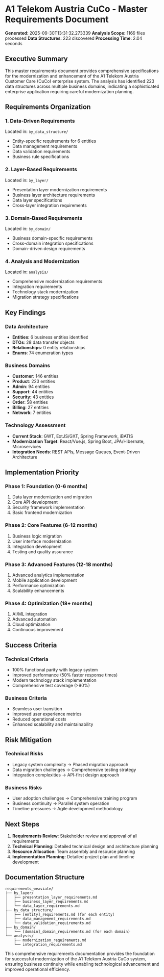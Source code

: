 # A1 Telekom Austria CuCo - Master Requirements Document

**Generated**: 2025-09-30T13:31:32.273339
**Analysis Scope**: 1169 files processed
**Data Structures**: 223 discovered
**Processing Time**: 2.04 seconds

## Executive Summary

This master requirements document provides comprehensive specifications for the modernization and enhancement of the A1 Telekom Austria Customer Care (CuCo) enterprise system. The analysis has identified 223 data structures across multiple business domains, indicating a sophisticated enterprise application requiring careful modernization planning.

## Requirements Organization

### 1. Data-Driven Requirements
Located in: `by_data_structure/`
- Entity-specific requirements for 6 entities
- Data management requirements
- Data validation requirements
- Business rule specifications

### 2. Layer-Based Requirements
Located in: `by_layer/`
- Presentation layer modernization requirements
- Business layer architecture requirements  
- Data layer specifications
- Cross-layer integration requirements

### 3. Domain-Based Requirements
Located in: `by_domain/`
- Business domain-specific requirements
- Cross-domain integration specifications
- Domain-driven design requirements

### 4. Analysis and Modernization
Located in: `analysis/`
- Comprehensive modernization requirements
- Integration requirements
- Technology stack modernization
- Migration strategy specifications

## Key Findings

### Data Architecture
- **Entities**: 6 business entities identified
- **DTOs**: 28 data transfer objects
- **Relationships**: 0 entity relationships
- **Enums**: 74 enumeration types

### Business Domains
- **Customer**: 146 entities
- **Product**: 223 entities
- **Admin**: 94 entities
- **Support**: 44 entities
- **Security**: 43 entities
- **Order**: 58 entities
- **Billing**: 27 entities
- **Network**: 7 entities

### Technology Assessment
- **Current Stack**: GWT, ExtJS/GXT, Spring Framework, iBATIS
- **Modernization Target**: React/Vue.js, Spring Boot, JPA/Hibernate, Microservices
- **Integration Needs**: REST APIs, Message Queues, Event-Driven Architecture

## Implementation Priority

### Phase 1: Foundation (0-6 months)
1. Data layer modernization and migration
2. Core API development
3. Security framework implementation
4. Basic frontend modernization

### Phase 2: Core Features (6-12 months)  
1. Business logic migration
2. User interface modernization
3. Integration development
4. Testing and quality assurance

### Phase 3: Advanced Features (12-18 months)
1. Advanced analytics implementation
2. Mobile application development
3. Performance optimization
4. Scalability enhancements

### Phase 4: Optimization (18+ months)
1. AI/ML integration
2. Advanced automation
3. Cloud optimization
4. Continuous improvement

## Success Criteria

### Technical Criteria
- 100% functional parity with legacy system
- Improved performance (50% faster response times)
- Modern technology stack implementation
- Comprehensive test coverage (>90%)

### Business Criteria
- Seamless user transition
- Improved user experience metrics
- Reduced operational costs
- Enhanced scalability and maintainability

## Risk Mitigation

### Technical Risks
- Legacy system complexity → Phased migration approach
- Data migration challenges → Comprehensive testing strategy
- Integration complexities → API-first design approach

### Business Risks  
- User adoption challenges → Comprehensive training program
- Business continuity → Parallel system operation
- Timeline pressures → Agile development methodology

## Next Steps

1. **Requirements Review**: Stakeholder review and approval of all requirements
2. **Technical Planning**: Detailed technical design and architecture planning
3. **Resource Allocation**: Team assembly and resource planning
4. **Implementation Planning**: Detailed project plan and timeline development

## Documentation Structure

```
requirements_weaviate/
├── by_layer/
│   ├── presentation_layer_requirements.md
│   ├── business_layer_requirements.md
│   └── data_layer_requirements.md
├── by_data_structure/
│   ├── [entity]_requirements.md (for each entity)
│   ├── data_management_requirements.md
│   └── data_validation_requirements.md
├── by_domain/
│   └── [domain]_domain_requirements.md (for each domain)
└── analysis/
    ├── modernization_requirements.md
    └── integration_requirements.md
```

This comprehensive requirements documentation provides the foundation for successful modernization of the A1 Telekom Austria CuCo system, ensuring business continuity while enabling technological advancement and improved operational efficiency.
